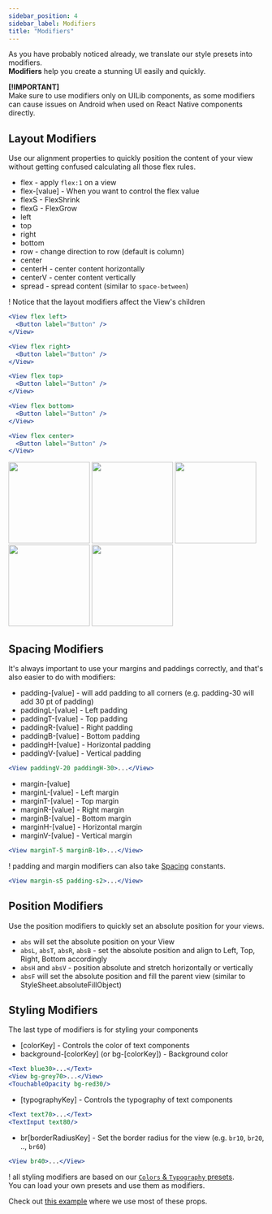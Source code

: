 ```yaml
---
sidebar_position: 4
sidebar_label: Modifiers
title: "Modifiers"
---
```


As you have probably noticed already, we translate our style presets into modifiers.  
**Modifiers** help you create a stunning UI easily and quickly.

**[!IMPORTANT]**  
Make sure to use modifiers only on UILib components, as some modifiers can cause issues on Android when used on React Native components directly.

## Layout Modifiers
Use our alignment properties to quickly position the content of your view without getting confused calculating all those flex rules.
- flex - apply `flex:1` on a view 
- flex-[value] - When you want to control the flex value
- flexS - FlexShrink 
- flexG - FlexGrow
- left
- top
- right
- bottom
- row - change direction to row (default is column)
- center
- centerH - center content horizontally
- centerV - center content vertically
- spread - spread content (similar to `space-between`)

! Notice that the layout modifiers affect the View's children

```jsx
<View flex left>
  <Button label="Button" />
</View>

<View flex right>
  <Button label="Button" />
</View>

<View flex top>
  <Button label="Button" />
</View>

<View flex bottom>
  <Button label="Button" />
</View>

<View flex center>
  <Button label="Button" />
</View>
```
<img src="https://cloud.githubusercontent.com/assets/1780255/24798566/4de91efc-1b9f-11e7-9974-e06e3daa7c63.png" width="160"/> <img src="https://cloud.githubusercontent.com/assets/1780255/24798569/50dc99a4-1b9f-11e7-8231-fbcbb139a010.png" width="160"/> <img src="https://cloud.githubusercontent.com/assets/1780255/24798571/52766d08-1b9f-11e7-95a3-b2b262e81170.png" width="160"/> <img src="https://cloud.githubusercontent.com/assets/1780255/24798572/545b7abe-1b9f-11e7-9098-409ceee6ff22.png" width="160"/> <img src="https://cloud.githubusercontent.com/assets/1780255/24798575/55e3c4f4-1b9f-11e7-998d-7986a038abb6.png" width="160"/>

## Spacing Modifiers
It's always important to use your margins and paddings correctly, and that's also easier to do with modifiers:

- padding-[value] - will add padding to all corners (e.g. padding-30 will add 30 pt of padding)
- paddingL-[value] - Left padding
- paddingT-[value] - Top padding
- paddingR-[value] - Right padding
- paddingB-[value] - Bottom padding
- paddingH-[value] - Horizontal padding
- paddingV-[value] - Vertical padding
```jsx
<View paddingV-20 paddingH-30>...</View>
```

- margin-[value]
- marginL-[value] - Left margin
- marginT-[value] - Top margin
- marginR-[value] - Right margin
- marginB-[value] - Bottom margin
- marginH-[value] - Horizontal margin
- marginV-[value] - Vertical margin

```jsx
<View marginT-5 marginB-10>...</View>
```

! padding and margin modifiers can also take [Spacing](https://github.com/wix/react-native-ui-lib/blob/master/src/style/spacings.ts) constants. 
```jsx
<View margin-s5 padding-s2>...</View>
```
## Position Modifiers
Use the position modifiers to quickly set an absolute position for your views.
- `abs` will set the absolute position on your View
- `absL`, `absT`, `absR`, `absB` - set the absolute position and align to Left, Top, Right, Bottom accordingly
- `absH` and `absV` - position absolute and stretch horizontally or vertically
- `absF` will set the absolute position and fill the parent view (similar to StyleSheet.absoluteFillObject)

## Styling Modifiers
The last type of modifiers is for styling your components

- [colorKey] - Controls the color of text components
- background-[colorKey] (or bg-[colorKey]) - Background color 

```jsx
<Text blue30>...</Text>
<View bg-grey70>...</View>
<TouchableOpacity bg-red30/>
```

- [typographyKey] - Controls the typography of text components 
```jsx
<Text text70>...</Text>
<TextInput text80/>
```

- br[borderRadiusKey] - Set the border radius for the view (e.g. `br10`, `br20`, .., `br60`)
```jsx
<View br40>...</View>
```


! all styling modifiers are based on our [`Colors` & `Typography` presets](/docs/foundation/style).  
You can load your own presets and use them as modifiers. 



Check out [this example](/docs/getting-started/usage) where we use most of these props.
